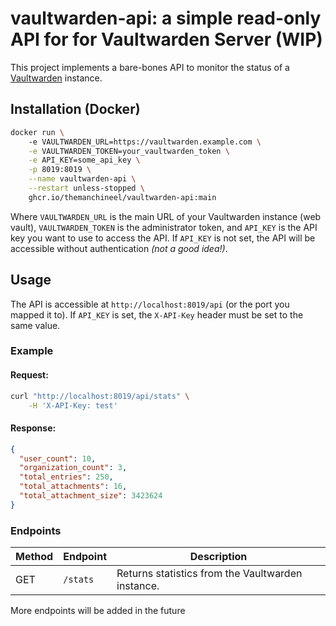 # vaultwarden-api: a simple read-only API for for Vaultwarden Server (WIP)

This project implements a bare-bones API to monitor the status of a [Vaultwarden](https://github.com/dani-garcia/vaultwarden) instance.

## Installation (Docker)

```sh
docker run \ 
    -e VAULTWARDEN_URL=https://vaultwarden.example.com \
    -e VAULTWARDEN_TOKEN=your_vaultwarden_token \
    -e API_KEY=some_api_key \
    -p 8019:8019 \
    --name vaultwarden-api \
    --restart unless-stopped \
    ghcr.io/themanchineel/vaultwarden-api:main
```

Where `VAULTWARDEN_URL` is the main URL of your Vaultwarden instance (web vault), `VAULTWARDEN_TOKEN` is the administrator token, and `API_KEY` is the API key you want to use to access the API. If `API_KEY` is not set, the API will be accessible without authentication *(not a good idea!)*.

## Usage

The API is accessible at `http://localhost:8019/api` (or the port you mapped it to). If `API_KEY` is set, the `X-API-Key` header must be set to the same value.

### Example

#### Request:
```sh
curl "http://localhost:8019/api/stats" \
    -H 'X-API-Key: test'
```

#### Response:

```json
{
  "user_count": 10,
  "organization_count": 3,
  "total_entries": 250,
  "total_attachments": 16,
  "total_attachment_size": 3423624
}
```

### Endpoints

| Method | Endpoint | Description                                       |
| ------ | -------- | ------------------------------------------------- |
| GET    | `/stats` | Returns statistics from the Vaultwarden instance. |

More endpoints will be added in the future